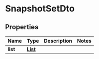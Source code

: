 
# SnapshotSetDto

## Properties

Name | Type | Description | Notes
------------ | ------------- | ------------- | -------------
**list** | [**List<ConversationSnapshotDto>**](ConversationSnapshotDto.md) |  | 



